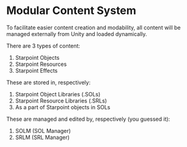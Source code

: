 # Modular Content System  

To facilitate easier content creation and modability, all content will be managed externally from Unity and loaded dynamically.

There are 3 types of content:
1. Starpoint Objects
2. Starpoint Resources
3. Starpoint Effects

These are stored in, respectively:
1. Starpoint Object Libraries (.SOLs)
2. Starpoint Resource Libraries (.SRLs)
3. As a part of Starpoint objects in SOLs


These are managed and edited by, respectively (you guessed it):
1. SOLM (SOL Manager)
2. SRLM (SRL Manager)


